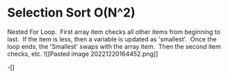 # Selection Sort O(N^2)
Nested For Loop.  First array item checks all other items from beginning to last.  If the item is less, then a variable is updated as 'smallest'.  Once the loop ends, the 'Smallest' swaps with the array item.  Then the second item checks, etc.
![[Pasted image 20221220164452.png]]


-[]